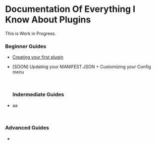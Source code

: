 # Documentation Of Everything I Know About Plugins
 
 This is Work in Progress. 

  ### Beginner Guides
* [Creating your first plugin](/howtobasic%20-%20how%20to%20create%20a%20fraytools%20plugin/mySecondMarkdownFile.md)
* [SOON] Updating your MANIFEST.JSON + Customizing your Config menu

  <br/>
  
  ### Indermediate Guides
* aa

<br/>

  ### Advanced Guides
* 


